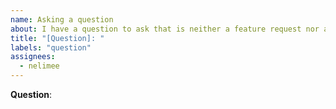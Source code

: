 ```yaml
---
name: Asking a question
about: I have a question to ask that is neither a feature request nor a bug report.
title: "[Question]: "
labels: "question"
assignees: 
  - nelimee
---
```


**Question**:
